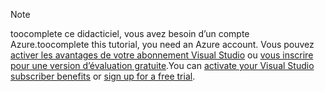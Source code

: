 
> [!NOTE]
> <span data-ttu-id="d7a83-101">toocomplete ce didacticiel, vous avez besoin d’un compte Azure.</span><span class="sxs-lookup"><span data-stu-id="d7a83-101">toocomplete this tutorial, you need an Azure account.</span></span> <span data-ttu-id="d7a83-102">Vous pouvez <a href="/pricing/member-offers/msdn-benefits-details/" target="_blank">activer les avantages de votre abonnement Visual Studio</a> ou <a href="/pricing/free-trial/" target="_blank">vous inscrire pour une version d’évaluation gratuite</a>.</span><span class="sxs-lookup"><span data-stu-id="d7a83-102">You can <a href="/pricing/member-offers/msdn-benefits-details/" target="_blank">activate your Visual Studio subscriber benefits</a> or <a href="/pricing/free-trial/" target="_blank">sign up for a free trial</a>.</span></span>
> 
> 

